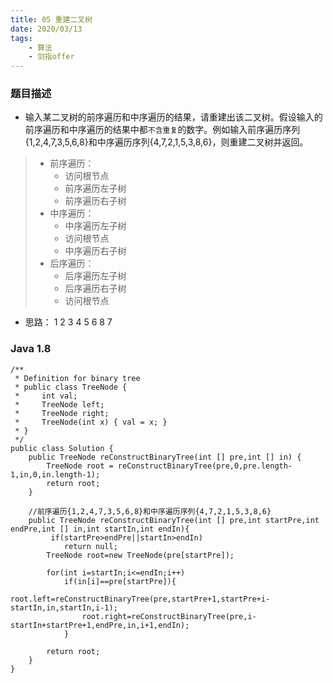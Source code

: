 ```yaml
---
title: 05 重建二叉树
date: 2020/03/13
tags: 
    - 算法
    - 剑指offer
---
```


### 题目描述

* 输入某二叉树的前序遍历和中序遍历的结果，请重建出该二叉树。假设输入的前序遍历和中序遍历的结果中都`不含重复`的数字。例如输入前序遍历序列{1,2,4,7,3,5,6,8}和中序遍历序列{4,7,2,1,5,3,8,6}，则重建二叉树并返回。
<!-- more -->

> * 前序遍历：
>   * 访问根节点 
>   * 前序遍历左子树 
>   * 前序遍历右子树
> * 中序遍历：
>   * 中序遍历左子树 
>   * 访问根节点 
>   * 中序遍历右子树
> * 后序遍历：
>   * 后序遍历左子树 
>   * 后序遍历右子树 
>   * 访问根节点

* 思路：
     1
   2   3
  4 5 6 8
 7

### Java 1.8
```
/**
 * Definition for binary tree
 * public class TreeNode {
 *     int val;
 *     TreeNode left;
 *     TreeNode right;
 *     TreeNode(int x) { val = x; }
 * }
 */
public class Solution {
    public TreeNode reConstructBinaryTree(int [] pre,int [] in) {
        TreeNode root = reConstructBinaryTree(pre,0,pre.length-1,in,0,in.length-1);
        return root;
    }
    
    //前序遍历{1,2,4,7,3,5,6,8}和中序遍历序列{4,7,2,1,5,3,8,6}
    public TreeNode reConstructBinaryTree(int [] pre,int startPre,int endPre,int [] in,int startIn,int endIn){
         if(startPre>endPre||startIn>endIn)
            return null;
        TreeNode root=new TreeNode(pre[startPre]);
         
        for(int i=startIn;i<=endIn;i++)
            if(in[i]==pre[startPre]){
                root.left=reConstructBinaryTree(pre,startPre+1,startPre+i-startIn,in,startIn,i-1);
                root.right=reConstructBinaryTree(pre,i-startIn+startPre+1,endPre,in,i+1,endIn);
            }
                 
        return root;
    }
}
```